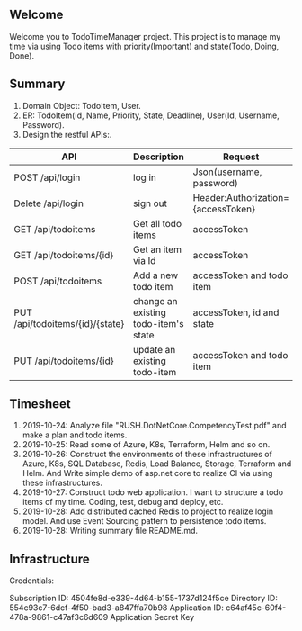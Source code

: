 ﻿

## Welcome

Welcome you to TodoTimeManager project.
This project is to manage my time via using Todo items with priority(Important) and state(Todo, Doing, Done).

## Summary
1. Domain Object: TodoItem, User.
2. ER: TodoItem(Id, Name, Priority, State, Deadline), User(Id, Username, Password).
3. Design the restful APIs:.

API | Description | Request | Response
--- | --- | --- | ---
POST /api/login | log in | Json(username, password) | Json(accessToken(30mins), User)
Delete /api/login | sign out | Header:Authorization={accessToken} | None
GET /api/todoitems | Get all todo items | accessToken | List of todo item
GET /api/todoitems/{id} | Get an item via Id | accessToken | todo item
POST /api/todoitems | Add a new todo item | accessToken and todo item | todo item
PUT /api/todoitems/{id}/{state} | change an existing todo-item's state | accessToken, id and state | Boolean
PUT /api/todoitems/{id} | update an existing todo-item | accessToken and todo item | Boolean


## Timesheet
1. 2019-10-24: Analyze file "RUSH.DotNetCore.CompetencyTest.pdf" and make a plan and todo items.
2. 2019-10-25: Read some of Azure, K8s, Terraform, Helm and so on.
3. 2019-10-26: Construct the environments of these infrastructures of Azure, K8s, SQL Database, Redis, Load Balance, Storage, Terraform and Helm. And Write simple demo of asp.net core to realize CI via using these infrastructures.
4. 2019-10-27: Construct todo web application. I want to structure a todo items of my time. Coding, test, debug and deploy, etc.
5. 2019-10-28: Add distributed cached Redis to project to realize login model. And use Event Sourcing pattern to persistence todo items.
6. 2019-10-28: Writing summary file README.md.


## Infrastructure

Credentials: 

Subscription ID: 4504fe8d-e339-4d64-b155-1737d124f5ce
Directory ID: 554c93c7-6dcf-4f50-bad3-a847ffa70b98
Application ID: c64af45c-60f4-478a-9861-c47af3c6d609
Application Secret Key
